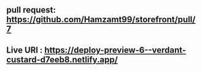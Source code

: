 ## pull request: https://github.com/Hamzamt99/storefront/pull/7
## Live URl : https://deploy-preview-6--verdant-custard-d7eeb8.netlify.app/
